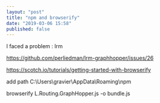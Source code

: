 ```yaml
---
layout: "post"
title: "npm and browserify"
date: "2019-03-06 15:58"
published: false
---
```


I faced a problem : lrm

https://github.com/perliedman/lrm-graphhopper/issues/26

https://scotch.io/tutorials/getting-started-with-browserify

add path C:\Users\gravier\AppData\Roaming\npm


browserify L.Routing.GraphHopper.js -o bundle.js
